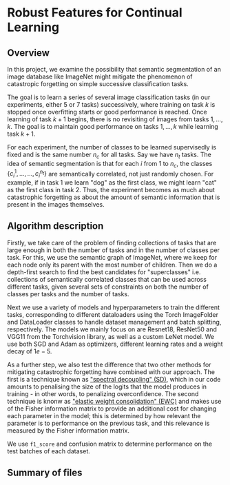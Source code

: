 # Robust Features for Continual Learning

## Overview
In this project, we examine the possibility that semantic segmentation of an image database like ImageNet might mitigate the phenomenon of catastropic forgetting on simple successive classification tasks.

The goal is to learn a series of several image classification tasks (in our experiments, either 5 or 7 tasks) successively, where training on task $k$ is stopped once overfitting starts or good performance is reached. Once learning of task $k+1$ begins, there is no revisiting of images from tasks $1, \ldots, k$. The goal is to maintain good performance on tasks $1, \ldots, k$ while learning task $k+1$.

For each experiment, the number of classes to be learned supervisedly is fixed and is the same number $n_c$ for all tasks. Say we have $n_t$ tasks. The idea of semantic segmentation is that for each $i$ from $1$ to $n_c$, the classes $\{ c_i^1, \ldots, \ldots, c_i^{n_t} \}$ are semantically correlated, not just randomly chosen. For example, if in task 1 we learn "dog" as the first class, we might learn "cat" as the first class in task 2. Thus, the experiment becomes as much about catastrophic forgetting as about the amount of semantic information that is present in the images themselves.


## Algorithm description
Firstly, we take care of the problem of finding collections of tasks that are large enough in both the number of tasks and in the number of classes per task. For this, we use the semantic graph of ImageNet, where we keep for each node only its parent with the most number of children. Then we do a depth-first search to find the best candidates for "superclasses" i.e. collections of semantically correlated classes that can be used across different tasks, given several sets of constraints on both the number of classes per tasks and the number of tasks.

Next we use a variety of models and hyperparameters to train the different tasks, corresponding to different dataloaders using the Torch ImageFolder and DataLoader classes to handle dataset management and batch splitting, respectively. The models we mainly focus on are Resnet18, ResNet50 and VGG11 from the Torchvision library, as well as a custom LeNet model. We use both SGD and Adam as optimizers, different learning rates and a weight decay of $1e-5$.

As a further step, we also test the difference that two other methods for mitigating catastrophic forgetting have combined with our approach. The first is a technique known as ["spectral decoupling" (SD)](https://arxiv.org/pdf/2103.17171.pdf), which in our code amounts to penalising the size of the logits that the model produces in training - in other words, to penalizing overconfidence. The second technique is knonw as ["elastic weight consolidation" (EWC)](https://arxiv.org/pdf/1612.00796.pdf) and makes use of the Fisher information matrix to provide an additional cost for changing each parameter in the model; this is determined by how relevant the parameter is to performance on the previous task, and this relevance is measured by the Fisher information matrix.

We use `f1_score` and confusion matrix to determine performance on the test batches of each dataset. 

## Summary of files
